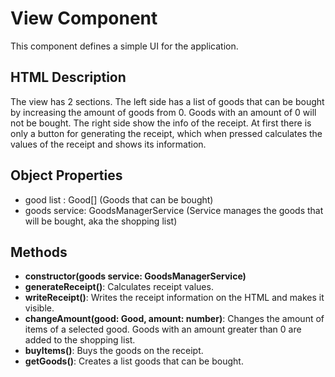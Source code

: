 # View Component 
This component defines a simple UI for the application.

## HTML Description
The view has 2 sections. The left side has a list of goods that can be bought by increasing the amount of goods from 0. Goods with an amount of 0 will not be bought. The right side show the info of the receipt. At first there is only a button for generating the receipt, which when pressed calculates the values of the receipt and shows its information. 

## Object Properties
- good list : Good[] (Goods that can be bought)
- goods service: GoodsManagerService (Service manages the goods that will be bought, aka the shopping list)

## Methods
- **constructor(goods service: GoodsManagerService)**
- **generateReceipt()**: Calculates receipt values.
- **writeReceipt()**: Writes the receipt information on the HTML and makes it visible.
- **changeAmount(good: Good, amount: number)**: Changes the amount of items of a selected good. Goods with an amount greater than 0 are added to the shopping list.
- **buyItems()**: Buys the goods on the receipt.
- **getGoods()**: Creates a list goods that can be bought.

